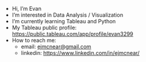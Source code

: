 - Hi, I’m Evan
- I’m interested in Data Analysis / Visualization
- I’m currently learning Tableau and Python
- My Tableau public profile: https://public.tableau.com/app/profile/evan3299
- How to reach me:
  - email:    ejmcnear@gmail.com
  - linkedin: https://www.linkedin.com/in/ejmcnear/

<!---
ejmcnear/ejmcnear is a ✨ special ✨ repository because its `README.md` (this file) appears on your GitHub profile.
You can click the Preview link to take a look at your changes.
--->
